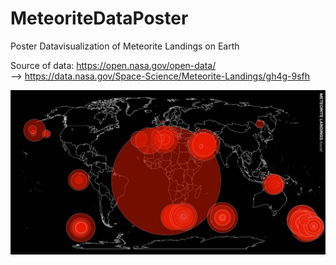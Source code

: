 # MeteoriteDataPoster
Poster Datavisualization of Meteorite Landings on Earth

Source of data:
https://open.nasa.gov/open-data/ <br>
--> https://data.nasa.gov/Space-Science/Meteorite-Landings/gh4g-9sfh

![alt text](https://github.com/nndbkkr/MeteoriteDataPoster/blob/master/Artboard1.png)
